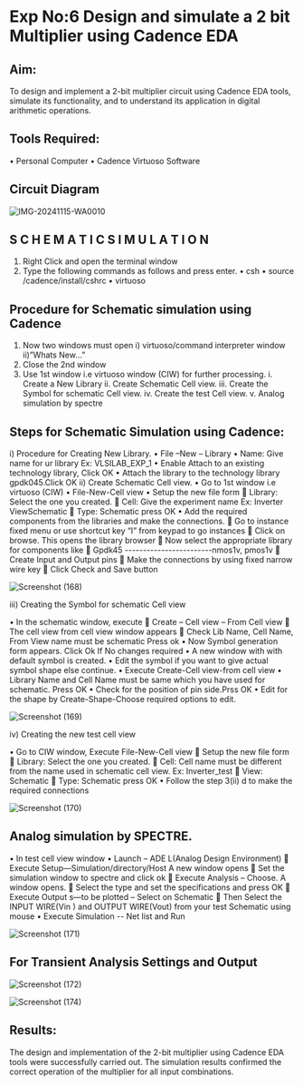 # Exp No:6 Design and simulate a 2 bit Multiplier using Cadence EDA 
  
## Aim:
To design and implement a 2-bit multiplier circuit using Cadence EDA tools, simulate its functionality, and to understand its application in digital arithmetic operations.

## Tools Required:
•	Personal Computer
•	Cadence Virtuoso Software

## Circuit Diagram
![IMG-20241115-WA0010](https://github.com/user-attachments/assets/80794510-f752-4033-aa78-2fb975abcf9d)


## S C H E M A T I C S I M U L A T I O N

1.	Right Click and open the terminal window
2.	Type the following commands as follows and press enter.
•	csh
•	source /cadence/install/cshrc
•	virtuoso 
## Procedure for Schematic simulation using Cadence

1.	Now two windows must open i) virtuoso/command interpreter window ii)”Whats New…”
2.	Close the 2nd window
3.	Use 1st window i.e virtuoso window (CIW) for further processing.
i.	Create a New Library
ii.	Create Schematic Cell view.
iii.	Create the Symbol for schematic Cell view.
iv.	Create the test Cell view.
v.	Analog simulation by spectre

## Steps for Schematic Simulation using Cadence:
i)	Procedure for Creating New Library.
•	File –New – Library
•	Name: Give name for ur library Ex: VLSILAB_EXP_1
•	Enable Attach to an existing technology library, Click OK
•	Attach the library to the technology library gpdk045.Click OK
ii)	Create Schematic Cell view.
•	Go to 1st window i.e virtuoso (CIW)
•	File-New-Cell view
•	Setup the new file form
	Library: Select the one you created.
	Cell: Give the experiment name Ex: Inverter ViewSchematic
	Type: Schematic press OK
•	Add the required components from the libraries and make the connections.
	Go to instance fixed menu or use shortcut key “I” from keypad to go instances
	Click on browse. This opens the library browser
	Now select the appropriate library for components like 
	Gpdk45 ------------------------nmos1v, pmos1v
	Create Input and Output pins
	Make the connections by using fixed narrow wire key
	Click Check and Save button

![Screenshot (168)](https://github.com/user-attachments/assets/601d5efd-9ddf-43c4-ab94-a665df8a0417)


 
iii)	Creating the Symbol for schematic Cell view

•	In the schematic window, execute 
	Create – Cell view – From Cell view
	The cell view from cell view window appears
	Check Lib Name, Cell Name, From View name must be schematic Press ok
•	Now Symbol generation form appears. Click Ok If No changes required
•	A new window with with default symbol is created.
•	Edit the symbol if you want to give actual symbol shape else continue.
•	Execute Create-Cell view-from cell view
•	Library Name and Cell Name must be same which you have used for schematic. Press OK
•	Check for the position of pin side.Prss OK
•	Edit for the shape by Create-Shape-Choose required options to edit.

 ![Screenshot (169)](https://github.com/user-attachments/assets/6b9d86f9-1262-449a-884a-7a7a4ea52633)




iv)	Creating the new test cell view

•	Go to CIW window, Execute File-New-Cell view
	Setup the new file form
	Library: Select the one you created.
	Cell: Cell name must be different from the name used in schematic cell view. Ex: Inverter_test
	View: Schematic
	Type: Schematic press OK
•	Follow the step 3(ii) d to make the required connections


![Screenshot (170)](https://github.com/user-attachments/assets/1236a4c6-6502-4550-8bc9-e96c1ba536c8)


 

## Analog simulation by SPECTRE.
•	In test cell view window
•	Launch – ADE L(Analog Design Environment)
	Execute Setup—Simulation/directory/Host A new window opens
	Set the simulation window to spectre and click ok
	Execute Analysis – Choose. A window opens.
	Select the type and set the specifications and press OK
	Execute Output s—to be plotted – Select on Schematic
	Then Select the INPUT WIRE(Vin ) and OUTPUT WIRE(Vout) from your test Schematic using mouse
•	Execute Simulation -- Net list and Run

![Screenshot (171)](https://github.com/user-attachments/assets/bf56263d-5f11-4fc9-9bcf-fae3dfde9ab9)



## For Transient Analysis Settings and Output
![Screenshot (172)](https://github.com/user-attachments/assets/7a2724f6-32f5-49de-8a39-604194ebaef4)



![Screenshot (174)](https://github.com/user-attachments/assets/22bb46ea-8f2f-41af-b445-d83052f01b2a)


  

## Results:
The design and implementation of the 2-bit multiplier using Cadence EDA tools were successfully carried out. The simulation results confirmed the correct operation of the multiplier for all input combinations. 
